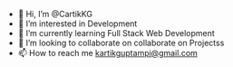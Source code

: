- 👋 Hi, I’m @CartikKG
- 👀 I’m interested in Development
- 🌱 I’m currently learning Full Stack Web Development
- 💞️ I’m looking to collaborate on collaborate on Projectss
- 📫 How to reach me kartikguptampi@gmail.com

<!---
CartikKG/CartikKG is a ✨ special ✨ repository because its `README.md` (this file) appears on your GitHub profile.
You can click the Preview link to take a look at your changes.
--->
